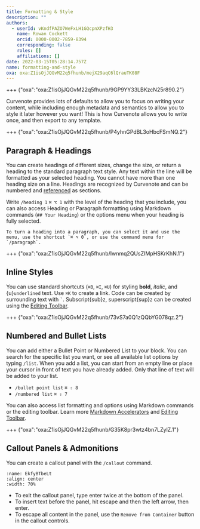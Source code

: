 ```yaml
---
title: Formatting & Style
description: ""
authors:
  - userId: vKndfPAZO7WeFxLH1GQcpnXPzfH3
    name: Rowan Cockett
    orcid: 0000-0002-7859-8394
    corresponding: false
    roles: []
    affiliations: []
date: 2022-03-15T05:28:14.757Z
name: formatting-and-style
oxa: oxa:Z1isOjJQGvM22q5fhunb/mejX29aqC6lQrauTK08F
---
```


+++ {"oxa":"oxa:Z1isOjJQGvM22q5fhunb/9GP9YY33LBKzcN25r890.2"}

Curvenote provides lots of defaults to allow you to focus on writing your content, while including enough metadata and semantics to allow you to style it later however you want! This is how Curvenote allows you to write once, and then export to any template.

+++ {"oxa":"oxa:Z1isOjJQGvM22q5fhunb/P4yhnGPdBL3oHbcFSmNQ.2"}

## Paragraph & Headings

You can create headings of different sizes, change the size, or return a heading to the standard paragraph text style. Any text within the line will be formatted as your selected heading. You cannot have more than one heading size on a line. Headings are recognized by Curvenote and can be numbered and [referenced](oxa:Z1isOjJQGvM22q5fhunb/kM7RCPH0vEYtXYMgTN6G "Internal References") as sections.

Write `/heading 1` `⌘ ⌥ 1` with the level of the heading that you include, you can also access Heading or Paragraph formatting using Markdown commands (`## Your Heading`) or the options menu when your heading is fully selected.

````{important}
To turn a heading into a paragraph, you can select it and use the menu, use the shortcut `⌘ ⌥ 0`, or use the command menu for `/paragraph`.

````

+++ {"oxa":"oxa:Z1isOjJQGvM22q5fhunb/Iwnmq2QUsZIMpHSKrKhN.1"}

## Inline Styles

You can use standard shortcuts (`⌘B`, `⌘I`, `⌘U`) for styling **bold**, *italic*, and {u}`underlined` text. Use `⌘K` to create a link. Code can be created by surrounding text with `` ` ``. Subscript{sub}`2`, superscript{sup}`2` can be created using the [Editing Toolbar](oxa:Z1isOjJQGvM22q5fhunb/FXp6KALoOyrnk0w5XgQT "Editing Toolbar").

+++ {"oxa":"oxa:Z1isOjJQGvM22q5fhunb/73vS7a0Q1zQQbYG078qz.2"}

## Numbered and Bullet Lists

You can add either a Bullet Point or Numbered List to your block. You can search for the specific list you want, or see all available list options by typing `/list`. When you add a list, you can start from an empty line or place your cursor in front of text you have already added. Only that line of text will be added to your list.

- `/bullet point list` `⌘ ⇧ 8`
- `/numbered list` `⌘ ⇧ 7`

You can also access list formatting and options using Markdown commands or the editing toolbar. Learn more [Markdown Accelerators](oxa:Z1isOjJQGvM22q5fhunb/CR4x2BBf2tUF5l0BmMNK "Markdown Accelerators") and [Editing Toolbar](oxa:Z1isOjJQGvM22q5fhunb/FXp6KALoOyrnk0w5XgQT "Editing Toolbar").

+++ {"oxa":"oxa:Z1isOjJQGvM22q5fhunb/G35K8pr3wtz4bn7LZylZ.1"}

## Callout Panels & Admonitions

You can create a callout panel with the `/callout` command.

```{figure} images/Z1isOjJQGvM22q5fhunb-gDTBpd8sdcjFewD9KRYT-v1.png
:name: EkfyBTbeLt
:align: center
:width: 70%
```

- To exit the callout panel, type enter twice at the bottom of the panel.
- To insert text before the panel, hit escape and then the left arrow, then enter.
- To escape all content in the panel, use the `Remove from Container` button in the callout controls.

